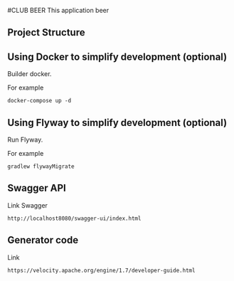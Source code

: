 #CLUB BEER
This application beer

## Project Structure

## Using Docker to simplify development (optional)
Builder docker.

For example
```
docker-compose up -d
```

## Using Flyway to simplify development (optional)
Run Flyway.

For example
```
gradlew flywayMigrate
```

## Swagger API 
Link Swagger
```
http://localhost8080/swagger-ui/index.html
```

## Generator code

Link 
```
https://velocity.apache.org/engine/1.7/developer-guide.html
```